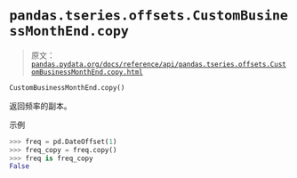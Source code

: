 # `pandas.tseries.offsets.CustomBusinessMonthEnd.copy`

> 原文：[`pandas.pydata.org/docs/reference/api/pandas.tseries.offsets.CustomBusinessMonthEnd.copy.html`](https://pandas.pydata.org/docs/reference/api/pandas.tseries.offsets.CustomBusinessMonthEnd.copy.html)

```py
CustomBusinessMonthEnd.copy()
```

返回频率的副本。

示例

```py
>>> freq = pd.DateOffset(1)
>>> freq_copy = freq.copy()
>>> freq is freq_copy
False 
```
